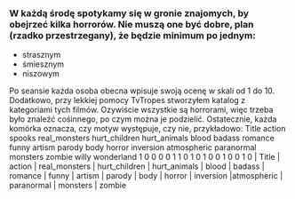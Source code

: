 ### W każdą środę spotykamy się w gronie znajomych, by obejrzeć kilka horrorów. Nie muszą one być dobre, plan (rzadko przestrzegany), że będzie minimum po jednym:
- strasznym
- śmiesznym
- niszowym

Po seansie każda osoba obecna wpisuje swoją ocenę w skali od 1 do 10.
Dodatkowo, przy lekkiej pomocy TvTropes stworzyłem katalog z kategoriami tych filmów. Ozywiście wszystkie są horrorami, więc trzeba było znaleźć cośinnego, po czym można je podzielić. 
Ostatecznie, każda komórka oznacza, czy motyw występuje, czy nie, przykładowo:
Title	action	spooks	real_monsters	hurt_children	hurt_animals	blood	badass	romance	funny	artism	parody	body	horror	inversion	atmospheric	paranormal	monsters	zombie
willy wonderland	1	0	0	0	0	1	1	0	1	0	1	0	0	1	0	0	1	0
| Title            | action | real_monsters | hurt_children | hurt_animals | blood |	badass |	romance |	funny |	artism |	parody |	body |	horror	| inversion	|atmospheric |	paranormal |	monsters	| zombie
